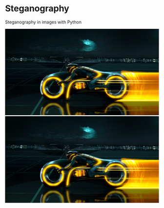 # Steganography
Steganography in images with Python

<img src="src/tron.jpg"/>

<img src="src/tron_msg.png"/>
